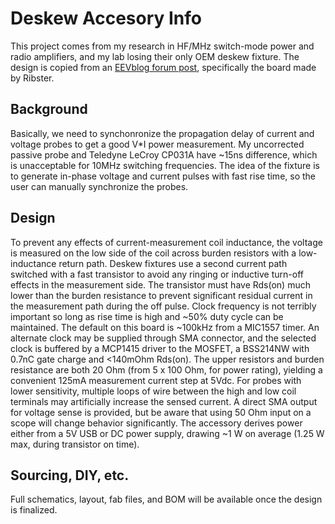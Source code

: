 # Deskew Accesory Info
This project comes from my research in HF/MHz switch-mode power and radio amplifiers, and my lab losing their only OEM deskew fixture. The design is copied from an [EEVblog forum post](https://www.eevblog.com/forum/testgear/scope-probe-deskew-fixture-pcb-project/), specifically the board made by Ribster.

## Background
Basically, we need to synchonronize the propagation delay of current and voltage probes to get a good V*I power measurement. My uncorrected passive probe and Teledyne LeCroy CP031A have ~15ns difference, which is unacceptable for 10MHz switching frequencies. The idea of the fixture is to generate in-phase voltage and current pulses with fast rise time, so the user can manually synchronize the probes.

## Design
To prevent any effects of current-measurement coil inductance, the voltage is measured on the low side of the coil across burden resistors with a low-inductance return path. Deskew fixtures use a second current path switched with a fast transistor to avoid any ringing or inductive turn-off effects in the measurement side. The transistor must have Rds(on) much lower than the burden resistance to prevent significant residual current in the measurement path during the off pulse. Clock frequency is not terribly important so long as rise time is high and ~50% duty cycle can be maintained. The default on this board is ~100kHz from a MIC1557 timer. An alternate clock may be supplied through SMA connector, and the selected clock is buffered by a MCP1415 driver to the MOSFET, a BSS214NW with 0.7nC gate charge and <140mOhm Rds(on). The upper resistors and burden resistance are both 20 Ohm (from 5 x 100 Ohm, for power rating), yielding a convenient 125mA measurement current step at 5Vdc. For probes with lower sensitivity, multiple loops of wire between the high and low coil terminals may artificially increase the sensed current. A direct SMA output for voltage sense is provided, but be aware that using 50 Ohm input on a scope will change behavior significantly. The accessory derives power either from a 5V USB or DC power supply, drawing ~1 W on average (1.25 W max, during transistor on time).

## Sourcing, DIY, etc.
Full schematics, layout, fab files, and BOM will be available once the design is finalized.
